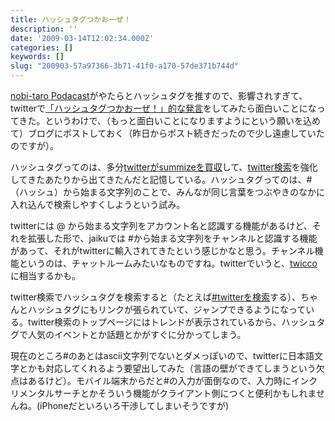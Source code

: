```yaml
---
title: ハッシュタグつかおーぜ！
description: ''
date: '2009-03-14T12:02:34.000Z'
categories: []
keywords: []
slug: "200903-57a97366-3b71-41f0-a170-57de371b744d"
---
```

[nobi-taro Podacast](http://www.castalia.jp/podcast/1582)がやたらとハッシュタグを推すので、影響されすぎて、twitterで[「ハッシュタグつかおーぜ！」的な発言](https://twitter.com/hiro/status/1321802628)をしてみたら面白いことになってきた。というわけで、（もっと面白いことになりますようにという願いを込めて）ブログにポストしておく（昨日からポスト続きだったので少し遠慮していたのですが）。

ハッシュタグってのは、多分[twitterがsummizeを買収](http://www.itmedia.co.jp/news/articles/0807/17/news021.html)して、[twitter検索](http://search.twitter.com/)を強化してきたあたりから出てきたんだと記憶している。ハッシュタグってのは、#（ハッシュ）から始まる文字列のことで、みんなが同じ言葉をつぶやきのなかに入れ込んで検索しやすくしようという試み。

twitterには @ から始まる文字列をアカウント名と認識する機能があるけど、それを拡張した形で、jaikuでは #から始まる文字列をチャンネルと認識する機能があって、それがtwitterに輸入されてきたという感じかなと思う。チャンネル機能というのは、チャットルームみたいなものですね。twitterでいうと、[twicco](http://twicco.jp/)に相当するかも。

twitter検索でハッシュタグを検索すると（たとえば[#twitterを検索](http://search.twitter.com/search?q=%23twitter)する）、ちゃんとハッシュタグにもリンクが張られていて、ジャンプできるようになっている。twitter検索のトップページにはトレンドが表示されているから、ハッシュタグで人気のイベントとか話題とかがすぐに分かってしまう。

現在のところ#のあとはascii文字列でないとダメっぽいので、twitterに日本語文字とかも対応してくれるよう要望出してみた（言語の壁ができてしまうという欠点はあるけど）。モバイル端末からだと#の入力が面倒なので、入力時にインクリメンタルサーチとかそういう機能がクライアント側につくと便利かもしれませんね。(iPhoneだといろいろ干渉してしまいそうですが)